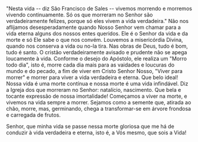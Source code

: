 "Nesta vida -- diz São Francisco de Sales -- vivemos morrendo e morremos vivendo continuamente. Só os que morreram no Senhor são verdadeiramente felizes, porque só eles vivem a vida verdadeira." Não nos aflijamos desesperadamente quando Nosso Senhor vem chamar para a vida eterna alguns dos nossos entes queridos. Ele é o Senhor da vida e da morte e só Ele sabe o que nos convém. Louvemos a misericórdia Divina, quando nos conserva a vida ou no-la tira. Nas obras de Deus, tudo é bom, tudo é santo. O cristão verdadeiramente avisado e prudente não se apega loucamente à vida. Conforme o desejo do Apóstolo, ele realiza um "Morro todo dia", isto é, morre cada dia mais para as vaidades e loucuras do mundo e do pecado, a fim de viver em Cristo Senhor Nosso, "Viver para morrer" e morrer para viver a vida verdadeira e eterna. Que belo ideal! Nossa vida é uma morte contínua e nossa morte é uma vida infindável. Diz a Igreja dos que morreram no Senhor: natalício, nascimento. Que bela e tocante expressão de nossa imortalidade! Começamos a viver na morte, e vivemos na vida sempre a morrer. Sejamos como a semente que, atirada ao chão, morre, mas, germinando, chega a transformar-se em árvore frondosa e carregada de frutos.

Senhor, que minha vida se passe nessa morte gloriosa que me há de conduzir à vida verdadeira e eterna, isto é, a Vós mesmo, que sois a Vida!